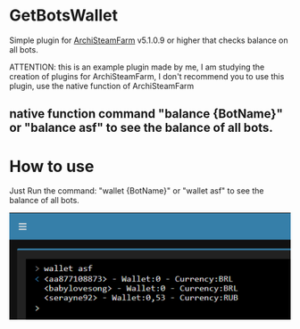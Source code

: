 # GetBotsWallet
Simple plugin for [ArchiSteamFarm](https://github.com/JustArchiNET/ArchiSteamFarm) v5.1.0.9 or higher that checks balance on all bots.

ATTENTION: this is an example plugin made by me, I am studying the creation of plugins for ArchiSteamFarm, I don't recommend you to use this plugin, use the native function of ArchiSteamFarm

native function command "balance {BotName}" or "balance asf" to see the balance of all bots.
---
# How to use
Just Run the command: "wallet {BotName}" or "wallet asf" to see the balance of all bots.


![](Screenshots/Print.png)
